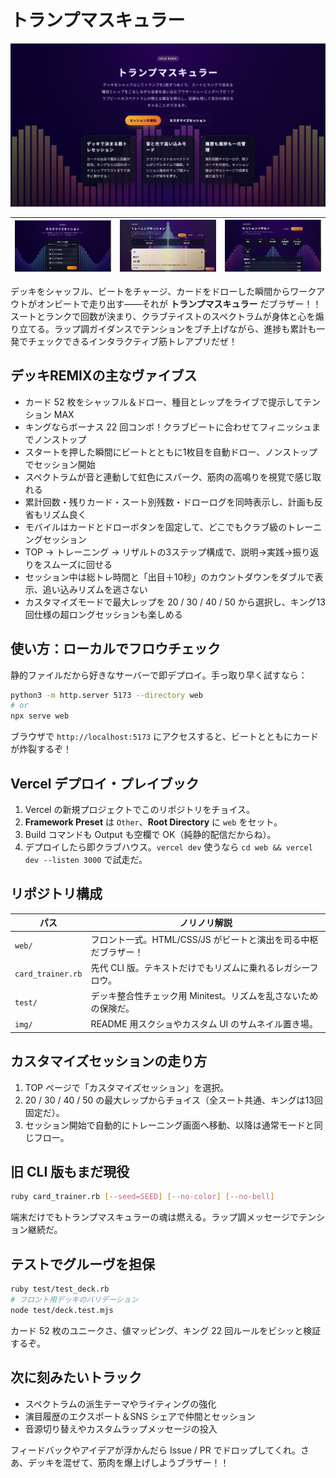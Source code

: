 # トランプマスキュラー

![トランプマスキュラーのランディング](img/top.png)

| ![カスタマイズ画面](img/custom.png) | ![プレイ画面](img/play.png) | ![リザルト画面](img/result.png) |
| --- | --- | --- |

デッキをシャッフル、ビートをチャージ、カードをドローした瞬間からワークアウトがオンビートで走り出す――それが **トランプマスキュラー** だブラザー！！スートとランクで回数が決まり、クラブテイストのスペクトラムが身体と心を煽り立てる。ラップ調ガイダンスでテンションをブチ上げながら、進捗も累計も一発でチェックできるインタラクティブ筋トレアプリだぜ！

## デッキREMIXの主なヴァイブス

- カード 52 枚をシャッフル＆ドロー、種目とレップをライブで提示してテンション MAX
- キングならボーナス 22 回コンボ！クラブビートに合わせてフィニッシュまでノンストップ
- スタートを押した瞬間にビートとともに1枚目を自動ドロー、ノンストップでセッション開始
- スペクトラムが音と連動して虹色にスパーク、筋肉の高鳴りを視覚で感じ取れる
- 累計回数・残りカード・スート別残数・ドローログを同時表示し、計画も反省もリズム良く
- モバイルはカードとドローボタンを固定して、どこでもクラブ級のトレーニングセッション
- TOP → トレーニング → リザルトの3ステップ構成で、説明→実践→振り返りをスムーズに回せる
- セッション中は総トレ時間と「出目＋10秒」のカウントダウンをダブルで表示、追い込みリズムを逃さない
- カスタマイズモードで最大レップを 20 / 30 / 40 / 50 から選択し、キング13回仕様の超ロングセッションも楽しめる

## 使い方：ローカルでフロウチェック

静的ファイルだから好きなサーバーで即デプロイ。手っ取り早く試すなら：

```bash
python3 -m http.server 5173 --directory web
# or
npx serve web
```

ブラウザで `http://localhost:5173` にアクセスすると、ビートとともにカードが炸裂するぞ！

## Vercel デプロイ・プレイブック

1. Vercel の新規プロジェクトでこのリポジトリをチョイス。
2. **Framework Preset** は `Other`、**Root Directory** に `web` をセット。
3. Build コマンドも Output も空欄で OK（純静的配信だからね）。
4. デプロイしたら即クラブハウス。`vercel dev` 使うなら `cd web && vercel dev --listen 3000` で試走だ。

## リポジトリ構成

| パス | ノリノリ解説 |
| --- | --- |
| `web/` | フロント一式。HTML/CSS/JS がビートと演出を司る中枢だブラザー！ |
| `card_trainer.rb` | 先代 CLI 版。テキストだけでもリズムに乗れるレガシーフロウ。 |
| `test/` | デッキ整合性チェック用 Minitest。リズムを乱さないための保険だ。 |
| `img/` | README 用スクショやカスタム UI のサムネイル置き場。 |

## カスタマイズセッションの走り方

1. TOP ページで「カスタマイズセッション」を選択。
2. 20 / 30 / 40 / 50 の最大レップからチョイス（全スート共通、キングは13回固定だ）。
3. セッション開始で自動的にトレーニング画面へ移動、以降は通常モードと同じフロー。

## 旧 CLI 版もまだ現役

```bash
ruby card_trainer.rb [--seed=SEED] [--no-color] [--no-bell]
```

端末だけでもトランプマスキュラーの魂は燃える。ラップ調メッセージでテンション継続だ。

## テストでグルーヴを担保

```bash
ruby test/test_deck.rb
# フロント用デッキのバリデーション
node test/deck.test.mjs
```

カード 52 枚のユニークさ、値マッピング、キング 22 回ルールをビシッと検証するぞ。

## 次に刻みたいトラック

- スペクトラムの派生テーマやライティングの強化
- 演目履歴のエクスポート＆SNS シェアで仲間とセッション
- 音源切り替えやカスタムラップメッセージの投入

フィードバックやアイデアが浮かんだら Issue / PR でドロップしてくれ。さあ、デッキを混ぜて、筋肉を爆上げしようブラザー！！
